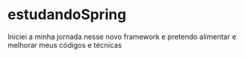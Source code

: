 # estudandoSpring
Iniciei a minha jornada nesse novo framework e pretendo alimentar e melhorar meus códigos e técnicas
